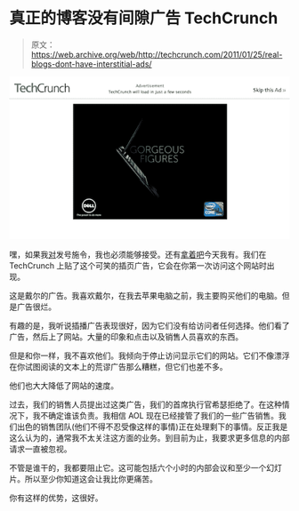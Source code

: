 # 真正的博客没有间隙广告 TechCrunch

> 原文：<https://web.archive.org/web/http://techcrunch.com/2011/01/25/real-blogs-dont-have-interstitial-ads/>

![](img/c5fdabae5357527ac0b29be71bf529e3.png)

嘿，如果我[对](https://web.archive.org/web/20230213024723/https://techcrunch.com/2011/01/11/real-blogs-dont-buy-ads-on-google/)发号施令，我也必须能够接受。还有[拿着吧](https://web.archive.org/web/20230213024723/http://twitter.com/#!/travis_beauvais/status/30002644873383936)今天我有。我们在 TechCrunch 上贴了这个可笑的插页广告，它会在你第一次访问这个网站时出现。

这是戴尔的广告。我喜欢戴尔，在我去苹果电脑之前，我主要购买他们的电脑。但是广告很烂。

有趣的是，我听说插播广告表现很好，因为它们没有给访问者任何选择。他们看了广告，然后上了网站。大量的印象和点击以及销售人员喜欢的东西。

但是和你一样，我不喜欢他们。我倾向于停止访问显示它们的网站。它们不像漂浮在你试图阅读的文本上的荒谬广告那么糟糕，但它们也差不多。

他们也大大降低了网站的速度。

过去，我们的销售人员提出过这类广告，我们的首席执行官希瑟拒绝了。在这种情况下，我不确定谁该负责。我相信 AOL 现在已经接管了我们的一些广告销售。我们出色的销售团队(他们不得不忍受像这样的事情)正在处理剩下的事情。反正我是这么认为的，通常我不太关注这方面的业务。到目前为止，我要求更多信息的内部请求一直被忽视。

不管是谁干的，我都要阻止它。这可能包括六个小时的内部会议和至少一个幻灯片。所以至少你知道这会让我比你更痛苦。

你有这样的优势，这很好。